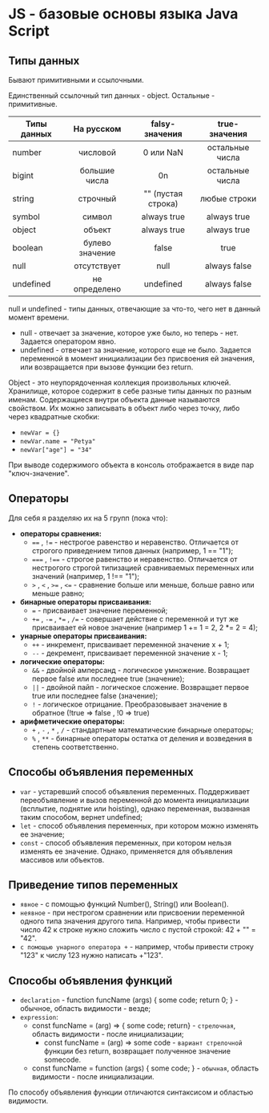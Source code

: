 # JS - базовые основы языка Java Script

## Типы данных

Бывают примитивными и ссылочными.

Единственный ссылочный тип данных - object. Остальные - примитивные.

| Типы данных |   На русском    |   falsy-значения   |  true-значения  |
| ----------- | :-------------: | :----------------: | :-------------: |
| number      |    числовой     |     0 или NaN      | остальные числа |
| bigint      |  большие числа  |         0n         | остальные числа |
| string      |    строчный     | "" (пустая строка) |  любые строки   |
| symbol      |     символ      |    always true     |   always true   |
| object      |     объект      |    always true     |   always true   |
| boolean     | булево значение |       false        |      true       |
| null        |   отсутствует   |        null        |  always false   |
| undefined   |  не определено  |     undefined      |  always false   |

null и undefined - типы данных, отвечающие за что-то, чего нет в данный момент времени.

- null - отвечает за значение, которое уже было, но теперь - нет. Задается оператором явно.
- undefined - отвечает за значение, которого еще не было. Задается переменной в момент инициализации без присвоения ей значения, или возвращается при вызове функции без return.

Object - это неупорядоченная коллекция произвольных ключей. Хранилище, которое содержит в себе разные типы данных по разным именам. Содержащиеся внутри объекта данные называются свойством. Их можно записывать в объект либо через точку, либо через квадратные скобки:

- `newVar = {}`
- `newVar.name = "Petya"`
- `newVar["age"] = "34"`

При выводе содержимого объекта в консоль отображается в виде пар "ключ-значение".

## Операторы

Для себя я разделяю их на 5 групп (пока что):

- **операторы сравнения:**
  - `==` , `!=` - нестрогое равенство и неравенство. Отличается от строгого приведением типов данных (например, 1 == "1");
  - `===` , `!==` - строгое равенство и неравенство. Отличается от нестрогого строгой типизацией сравниваемых переменных или значений (например, 1 !== "1");
  - `>` , `<` , `>=` , `<=` - сравнение больше или меньше, больше равно или меньше равно;
- **бинарные операторы присваивания:**
  - `=` - присваивает значение переменной;
  - `+=` , `-=` , `*=` , `/=` - совершает действие с переменной и тут же присваивает ей новое значение (например 1 += 1 = 2, 2 \*= 2 = 4);
- **унарные операторы присваивания:**
  - `++` - инкремент, присваивает переменной значение x + 1;
  - `--` - декремент, присваивает переменной значение x - 1;
- **логические операторы:**
  - `&&` - двойной амперсанд - логическое умножение. Возвращает первое false или последнее true (значение);
  - `||` - двойной пайп - логическое сложение. Возвращает первое true или последнее false (значение);
  - `!` - логическое отрицание. Преобразовывает значение в обратное (!true => false , !0 => true)
- **арифметические операторы:**
  - `+` , `-` , `*` , `/` - стандартные математические бинарные операторы;
  - `%` , `**` - бинарные операторы остатка от деления и возведения в степень соответственно.

## Способы объявления переменных

- `var` - устаревший способ объявления переменных. Поддерживает переобъявление и вызов переменной до момента инициализации (всплытие, поднятие или hoisting), однако переменная, вызванная таким способом, вернет undefined;
- `let` - способ объявления переменных, при котором можно изменять ее значение;
- `const` - способ объявления переменных, при котором нельзя изменять ее значение. Однако, применяется для объявления массивов или объектов.

## Приведение типов переменных

- `явное` - с помощью функций Number(), String() или Boolean().
- `неявное` - при нестрогом сравнении или присвоении переменной одного типа значения другого типа. Например, чтобы привести число 42 к строке нужно сложить число с пустой строкой: 42 + "" = "42".
- `с помощью унарного оператора +` - например, чтобы привести строку "123" к числу 123 нужно написать +"123".

## Способы объявления функций

- `declaration` - function funcName (args) { some code; return 0; } - обычное, область видимости - везде;
- `expression`:
  - const funcName = (arg) => { some code; return} - `стрелочная`, область видимости - после инициализации;
    - const funcName = (arg) => some code - `вариант стрелочной` функции без return, возвращает полученное значение somecode.
  - const funcName = function (args) { some code; } - `обычная`, область видимости - после инициализации.

По способу объявления функции отличаются синтаксисом и областью видимости.
